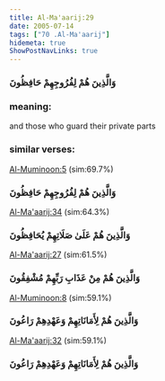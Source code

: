 ```yaml
---
title: Al-Ma'aarij:29
date: 2005-07-14
tags: ["70 .Al-Ma'aarij"]
hidemeta: true 
ShowPostNavLinks: true 
---
```

### وَالَّذِينَ هُمْ لِفُرُوجِهِمْ حَافِظُونَ
### meaning: 
and those who guard their private parts
### similar verses: 

[Al-Muminoon:5](/23/5) (sim:69.7%)

### وَالَّذِينَ هُمْ لِفُرُوجِهِمْ حَافِظُونَ

[Al-Ma'aarij:34](/70/34) (sim:64.3%)

### وَالَّذِينَ هُمْ عَلَىٰ صَلَاتِهِمْ يُحَافِظُونَ

[Al-Ma'aarij:27](/70/27) (sim:61.5%)

### وَالَّذِينَ هُمْ مِنْ عَذَابِ رَبِّهِمْ مُشْفِقُونَ

[Al-Muminoon:8](/23/8) (sim:59.1%)

### وَالَّذِينَ هُمْ لِأَمَانَاتِهِمْ وَعَهْدِهِمْ رَاعُونَ

[Al-Ma'aarij:32](/70/32) (sim:59.1%)

### وَالَّذِينَ هُمْ لِأَمَانَاتِهِمْ وَعَهْدِهِمْ رَاعُونَ
